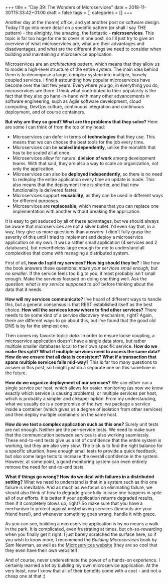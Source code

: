 +++
title = "Day 39: The Wonders of Microservices"
date = 2018-11-30T15:33:42+01:00
draft = false
tags = []
categories = []
+++

Another day at the (home) office, and yet another post on software design. Today I'll go into more detail on a specific pattern (or shall I say THE pattern) - the almighty, the amazing, the fantastic - __microservices__. This topic is far too huge for me to cover in one post, so I'll just try to give an overview of what microservices are, what are their advantages and disadvantages, and what are the different things we need to consider when building and maintaining a microservice application.

Microservices are an _architectural_ pattern, which means that they allow us to model a high-level structure of the entire system. The main idea behind them is to decompose a large, complex system into multiple, loosely coupled services. I find it astounding how popular microservices have become over the last few years. Everywhere you go, in everything you do, microservices are there. I think what contributed to their popularity is the fact that they also go hand-in-hand with many other advancements in software engineering, such as Agile software development, cloud computing, DevOps culture, continuous integration and continuous deployment, and of course containers.

__But why are they so good? What are the problems that they solve?__ Here are some I can think of from the top of my head:

* Microservices can defer in terms of __technologies__ that they use. This means that we can choose the best tools for the job every time.
* Microservices can be __scaled independently__, unlike the monolith that has to be scaled all at once.
* Microservices allow for natural __division of work__ among development teams. With that said, they are also a way to scale an organization, not only the application.
* Microservices can also be __deployed independently__, so there is no need to redeploy the entire application every time an update is made. This also means that the deployment time is shorter, and that new functionality is delivered faster.
* Microservices support __reusability__, as they can be used in different ways for different purposes.
* Microservices are __replaceable__, which means that you can replace one implementation with another without breaking the application.

It is easy to get seduced by all of these advantages, but we should always be aware that microservices are not a silver bullet. I'd even say that, in a way, they give us more questions than answers. I didn't fully grasp the severity of this until I tried to implement and deploy a microservice application on my own. It was a rather small application (4 services and 2 databases), but nevertheless large enough for me to understand all complexities that come with managing a distributed system.

First of all, __how do I split my services? How big should they be?__ I like how the book answers these questions: _make your services small enough, but no smaller_. If the service feels too big to you, it most probably isn't small enough. Make the services focused on doing one thing well. Ask the question: _what is my service supposed to do?_ before thinking about the data that it needs.

__How will my services communicate?__ I've heard of different ways to handle this, but a general consensus is that REST established itself as the best choice. __How will the services know where to find other services?__ There needs to be some kind of a service discovery mechanism, right? Again, there are different ways to go about this, but I've found that the good old DNS is by far the simplest one.

Then comes my favorite topic: _data_. In order to ensure loose coupling, a microservice application doesn't have a single data store, but rather multiple smaller databases local to their own specific service. __How do we make this split? What if multiple services need to access the same data? How do we ensure that all data is consistent? What if a transaction that spans multiple services fails mid-way?__ This is far too many questions to answer in this post, so I might just do a separate one on this sometime in the future.

__How do we organize deployment of our services?__ We can either run a single service per host, which allows for easier monitoring (as now we know exactly which service is causing problems), or multiple services per host, which is probably a simpler and cheaper option. From my understanding, what we usually do is a compromise of the two: we package a service inside a container (which gives us a degree of isolation from other services) and then deploy multiple containers on the same host.

__How do we test a complex application such as this one?__ Surely unit tests are not enough. Neither are the per-service tests. We need to make sure that the communication between services is also working seamlessly. These end-to-end tests give us a lot of confidence that the entire system is working, but they are also very slow. The trick is to find the right balance for a specific situation; have enough small tests to provide a quick feedback, but also some large tests to increase the overall confidence in the system. However, at some point, a good monitoring system can even entirely remove the need for end-to-end tests.

__What if things go wrong? How do we deal with failures in a distributed setting?__ What we need to understand is that in a system such as this one failure is inevitable. And as much as we focus on eliminating failure, we should also think of how to degrade gracefully in case one happens in spite all of our efforts. It is better if your application returns degraded results, then if it completely blows up, right? So make sure that you have a mechanism to protect against misbehaving services (timeouts are your friend here!), and whenever something goes wrong, handle it with grace.

As you can see, building a microservice application is by no means a walk in the park. It is complicated, even frustrating at times, but oh-so-rewarding when you finally get it right. I just barely scratched the surface here, so if you wish to know more, I recommend the _Building Microservices_ book by Sam Newman, as well as the [Microservices website](https://microservices.io/) (they are so cool that they even have their own website!).

And of course, never underestimate the power of a hands-on experience. I certainly learned a lot by building my own microservice application. At the very least, now I know that all of their benefits come with a cost - and not a cheap one at that :)